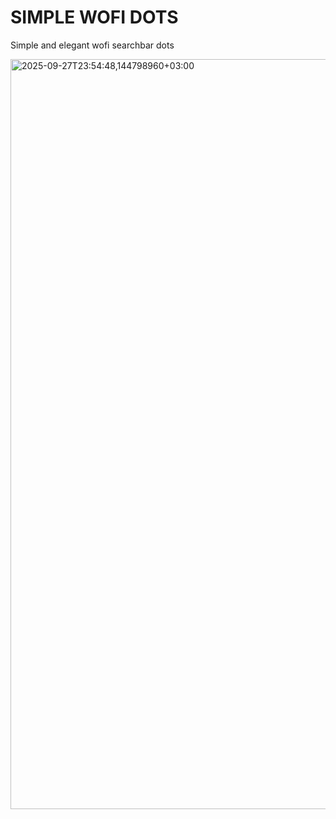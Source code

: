  # SIMPLE WOFI DOTS

 Simple and elegant wofi searchbar dots

 
<img width="1920" height="1200" alt="2025-09-27T23:54:48,144798960+03:00" src="https://github.com/user-attachments/assets/10e1c88d-dc55-428f-9238-e1e0a94a2e7d" />
